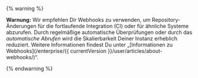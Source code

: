 {% warning %}

**Warnung:** Wir empfehlen Dir Webhooks zu verwenden, um Repository-Änderungen für die fortlaufende Integration (CI) oder für ähnliche Systeme abzurufen. Durch regelmäßige automatische Überprüfungen oder durch das *automatische Abrufen* wird die Skalierbarkeit Deiner Instanz erheblich reduziert. Weitere Informationen findest Du unter „[Informationen zu Webhooks](/enterprise/{{ currentVersion }}/user/articles/about-webhooks/)“.

{% endwarning %}
